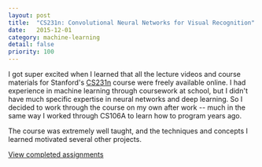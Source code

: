 ```yaml
---
layout: post
title:  "CS231n: Convolutional Neural Networks for Visual Recognition"
date:   2015-12-01
category: machine-learning
detail: false 
priority: 100
---
```

I got super excited when I learned that all the lecture videos and course materials for Stanford's [CS231n](http://cs231n.stanford.edu/index.html) course were freely available online. I had experience in machine learning through coursework at school, but I didn't have much specific expertise in neural networks and deep learning. So I decided to work through the course on my own after work -- much in the same way I worked through CS106A to learn how to program years ago.

The course was extremely well taught, and the techniques and concepts I learned motivated several other projects.  

[View completed assignments](https://github.com/tmullaney/cs231n) 